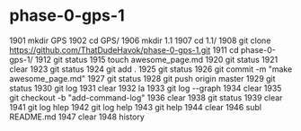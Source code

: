 # phase-0-gps-1

 1901  mkdir GPS
 1902  cd GPS/
 1906  mkdir 1.1
 1907  cd 1.1/
 1908  git clone https://github.com/ThatDudeHavok/phase-0-gps-1.git
 1911  cd phase-0-gps-1/
 1912  git status
 1915  touch awesome_page.md
 1920  git status
 1921  clear
 1923  git status
 1924  git add .
 1925  git status
 1926  git commit -m "make awesome_page.md"
 1927  git status
 1928  git push origin master
 1929  git status
 1930  git log
 1931  clear
 1932  la
 1933  git log --graph
 1934  clear
 1935  git checkout -b "add-command-log"
 1936  clear
 1938  git status
 1939  clear
 1941  git log hlep
 1942  git log help
 1943  git help
 1944  clear
 1946  subl README.md 
 1947  clear
 1948  history